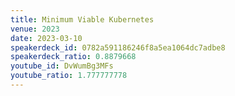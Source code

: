 ```yaml
---
title: Minimum Viable Kubernetes
venue: 2023
date: 2023-03-10
speakerdeck_id: 0782a591186246f8a5ea1064dc7adbe8
speakerdeck_ratio: 0.8879668
youtube_id: DvWumBg3MFs
youtube_ratio: 1.777777778
---
```

